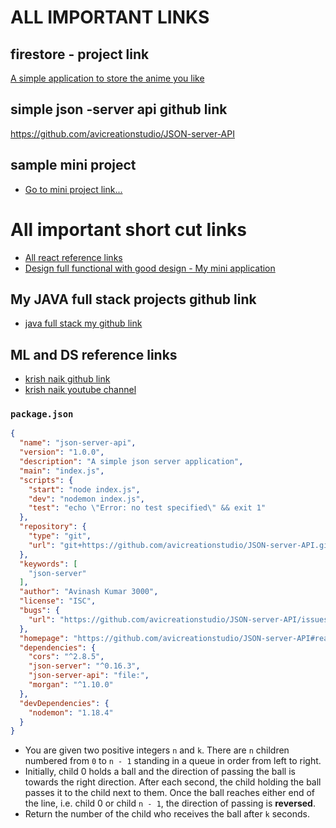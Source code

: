 
# ALL IMPORTANT LINKS

## firestore - project link

[A simple application to store the anime you like](MERN-stack-notes/full-stack-projects/anime-list-firestore/part-01.md)

## simple json -server api github link

<https://github.com/avicreationstudio/JSON-server-API>

## sample mini project

- [Go to mini project link...](https://github.com/AvinashKumar3000/mini-project)

# All important short cut links

- [All react reference links](MERN-stack-notes/front-end/PART-04-react/react-part-01.md)
- [Design full functional with good design - My mini application](MERN-stack-notes/front-end/PART-05-react-task/qn-02-learn-with-apps/My-mini-application/part-01.md)

## My JAVA full stack projects github link

- [java full stack my github link](https://github.com/avicreationstudio/java-fullstacks)

## ML and DS reference links

- [krish naik github link](https://github.com/krishnaik06)
- [krish naik youtube channel](https://www.youtube.com/@krishnaik06/playlists)

### `package.json`

```json
{
  "name": "json-server-api",
  "version": "1.0.0",
  "description": "A simple json server application",
  "main": "index.js",
  "scripts": {
    "start": "node index.js",
    "dev": "nodemon index.js",
    "test": "echo \"Error: no test specified\" && exit 1"
  },
  "repository": {
    "type": "git",
    "url": "git+https://github.com/avicreationstudio/JSON-server-API.git"
  },
  "keywords": [
    "json-server"
  ],
  "author": "Avinash Kumar 3000",
  "license": "ISC",
  "bugs": {
    "url": "https://github.com/avicreationstudio/JSON-server-API/issues"
  },
  "homepage": "https://github.com/avicreationstudio/JSON-server-API#readme",
  "dependencies": {
    "cors": "^2.8.5",
    "json-server": "^0.16.3",
    "json-server-api": "file:",
    "morgan": "^1.10.0"
  },
  "devDependencies": {
    "nodemon": "1.18.4"
  }
}

```


















- You are given two positive integers `n` and `k`. There are `n` children numbered from `0` to `n - 1` standing in a queue in order from left to right.
- Initially, child 0 holds a ball and the direction of passing the ball is towards the right direction. After each second, the child holding the ball passes it to the child next to them. Once the ball reaches either end of the line, i.e. child 0 or child `n - 1`, the direction of passing is **reversed**.
- Return the number of the child who receives the ball after `k` seconds.





